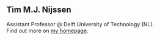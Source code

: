 ## Tim M.J. Nijssen
Assistant Professor @ Delft University of Technology (NL).  
Find out more on [my homepage](https://tim-nijssen.nl).
